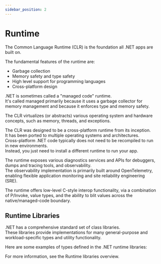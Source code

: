 ```yaml
---
sidebar_position: 2
---
```


# Runtime

The Common Language Runtime (CLR) is the foundation all .NET apps are built on.

The fundamental features of the runtime are:

- Garbage collection
- Memory safety and type safety
- High level support for programming languages
- Cross-platform design

.NET is sometimes called a "managed code" runtime.  
It's called managed primarily because it uses a garbage collector for memory management and because it enforces type and memory safety.

The CLR virtualizes (or abstracts) various operating system and hardware concepts, such as memory, threads, and exceptions.

The CLR was designed to be a cross-platform runtime from its inception.  
It has been ported to multiple operating systems and architectures.  
Cross-platform .NET code typically does not need to be recompiled to run in new environments.  
Instead, you just need to install a different runtime to run your app.

The runtime exposes various diagnostics services and APIs for debuggers, dumps and tracing tools, and observability.  
The observability implementation is primarily built around OpenTelemetry, enabling flexible application monitoring and site reliability engineering (SRE).

The runtime offers low-level C-style interop functionality, via a combination of P/Invoke, value types, and the ability to blit values across the native/managed-code boundary.

## Runtime Libraries

.NET has a comprehensive standard set of class libraries.  
These libraries provide implementations for many general-purpose and workload-specific types and utility functionality.

Here are some examples of types defined in the .NET runtime libraries:

<!-- - Every .NET type derives from the System.Object type.
- Primitive value types, such as System.Boolean and System.Int32.
- Collections, such as System.Collections.Generic.List<T> and System.Collections.Generic.Dictionary<TKey,TValue>.
- Data types, such as System.Data.DataSet and System.Data.DataTable.
- Network utility types, such as System.Net.Http.HttpClient.
- File and stream I/O utility types, such as System.IO.FileStream and System.IO.TextWriter.
- Serialization utility types, such as System.Text.Json.JsonSerializer and System.Xml.Serialization.XmlSerializer.
- High-performance types, such as System.Span<T>, System.Numerics.Vector, and Pipelines. -->

For more information, see the Runtime libraries overview.
